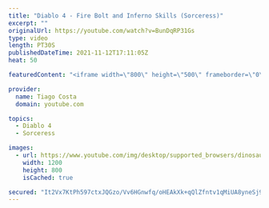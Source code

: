 ```yaml
---
title: "Diablo 4 - Fire Bolt and Inferno Skills (Sorceress)"
excerpt: ""
originalUrl: https://youtube.com/watch?v=BunDqRP31Gs
type: video
length: PT30S
publishedDateTime: 2021-11-12T17:11:05Z
heat: 50

featuredContent: "<iframe width=\"800\" height=\"500\" frameborder=\"0\" src=\"https://www.youtube.com/embed/BunDqRP31Gs\" allow=\"accelerometer; autoplay; encrypted-media; gyroscope; picture-in-picture\" allowfullscreen></iframe>"

provider:
  name: Tiago Costa
  domain: youtube.com

topics:
  - Diablo 4
  - Sorceress

images:
  - url: https://www.youtube.com/img/desktop/supported_browsers/dinosaur.png
    width: 1200
    height: 800
    isCached: true

secured: "It2Vx7KtPh597ctxJQGzo/Vv6HGnwfq/oHEAkXk+qQlZfntv1qMiUA8yneSj9Z21uRi5ut7jxcuB4deWsVeOGrHFzEywP/KkosGWBL3dW93SG5tHny7ZuDEbI9rMvmcTwHSn+ToDL3bq0xdf7UlBRjqoDj2NxhqVkH+hHRO9pSVyqd+846hsvPm7FJwiiGPwBOWzejzZMREWWC+2eu4mrCrkEm0rkhGAc3nZ8Mq+se1mdjtJuU1uaq/8zIBh50zqkeSMOYJjnk0GoK2oCTiAIYf90Z9vfGdI+WD3Bgh5J3cIoofNjwiX8C/iJxZY4bD/VFaa9UQhxIejW9d3ABBuZzunJ/+DmxTbpLbYnB+HTcYsAOlQ/oo39QKS0uOh3VX5zhqJ2Hk0nX+7CHeRiwT/EWwN1skqXq0rnIbTnMdVAcY=;vNGOBXiA1g37OcxuSvJG5g=="
---
```


